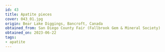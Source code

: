 ```yaml
---
id: 43 
title: Apatite pieces
cover: 043_01.jpg
origin: Bear Lake Diggings, Bancroft, Canada
obtained_from: San Diego County Fair (Fallbrook Gem & Mineral Society)
obtained_on: 2023-06-22
tags:
- apatite
---
```

